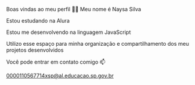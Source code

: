 Boas vindas ao meu perfil 💙💙
Meu nome é Naysa Silva

Estou estudando na Alura

Estou me desenvolvendo na linguagem JavaScript

Utilizo esse espaço para minha organização e compartilhamento dos meu projetos desenvolvidos

Você pode entrar em contato comigo 📫

0000110567714xsp@al.educacao.sp.gov.br
